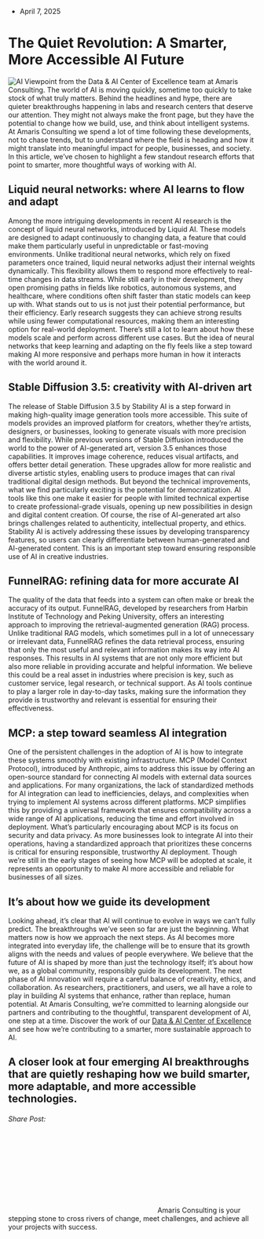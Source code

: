* April 7, 2025


# The Quiet Revolution: A Smarter, More Accessible AI Future
![AI](https://amaris.com/wp-content/uploads/2025/04/article-photo-38-1024x683.avif)
Viewpoint from the Data & AI Center of Excellence team at Amaris Consulting.
The world of AI is moving quickly, sometime too quickly to take stock of what truly matters. Behind the headlines and hype, there are quieter breakthroughs happening in labs and research centers that deserve our attention. They might not always make the front page, but they have the potential to change how we build, use, and think about intelligent systems.
At Amaris Consulting we spend a lot of time following these developments, not to chase trends, but to understand where the field is heading and how it might translate into meaningful impact for people, businesses, and society.
In this article, we’ve chosen to highlight a few standout research efforts that point to smarter, more thoughtful ways of working with AI.
## **Liquid neural networks: where AI learns to flow and adapt**
Among the more intriguing developments in recent AI research is the concept of liquid neural networks, introduced by Liquid AI. These models are designed to adapt continuously to changing data, a feature that could make them particularly useful in unpredictable or fast-moving environments.
Unlike traditional neural networks, which rely on fixed parameters once trained, liquid neural networks adjust their internal weights dynamically. This flexibility allows them to respond more effectively to real-time changes in data streams. While still early in their development, they open promising paths in fields like robotics, autonomous systems, and healthcare, where conditions often shift faster than static models can keep up with.
What stands out to us is not just their potential performance, but their efficiency. Early research suggests they can achieve strong results while using fewer computational resources, making them an interesting option for real-world deployment.
There’s still a lot to learn about how these models scale and perform across different use cases. But the idea of neural networks that keep learning and adapting on the fly feels like a step toward making AI more responsive and perhaps more human in how it interacts with the world around it.
## **Stable Diffusion 3.5: creativity with AI-driven art**
The release of Stable Diffusion 3.5 by Stability AI is a step forward in making high-quality image generation tools more accessible. This suite of models provides an improved platform for creators, whether they’re artists, designers, or businesses, looking to generate visuals with more precision and flexibility.
While previous versions of Stable Diffusion introduced the world to the power of AI-generated art, version 3.5 enhances those capabilities. It improves image coherence, reduces visual artifacts, and offers better detail generation. These upgrades allow for more realistic and diverse artistic styles, enabling users to produce images that can rival traditional digital design methods.
But beyond the technical improvements, what we find particularly exciting is the potential for democratization. AI tools like this one make it easier for people with limited technical expertise to create professional-grade visuals, opening up new possibilities in design and digital content creation.
Of course, the rise of AI-generated art also brings challenges related to authenticity, intellectual property, and ethics. Stability AI is actively addressing these issues by developing transparency features, so users can clearly differentiate between human-generated and AI-generated content. This is an important step toward ensuring responsible use of AI in creative industries.
## **FunnelRAG: refining data for more accurate AI**
The quality of the data that feeds into a system can often make or break the accuracy of its output. FunnelRAG, developed by researchers from Harbin Institute of Technology and Peking University, offers an interesting approach to improving the retrieval-augmented generation (RAG) process.
Unlike traditional RAG models, which sometimes pull in a lot of unnecessary or irrelevant data, FunnelRAG refines the data retrieval process, ensuring that only the most useful and relevant information makes its way into AI responses. This results in AI systems that are not only more efficient but also more reliable in providing accurate and helpful information.
We believe this could be a real asset in industries where precision is key, such as customer service, legal research, or technical support. As AI tools continue to play a larger role in day-to-day tasks, making sure the information they provide is trustworthy and relevant is essential for ensuring their effectiveness.
## **MCP: a step toward seamless AI integration**
One of the persistent challenges in the adoption of AI is how to integrate these systems smoothly with existing infrastructure. MCP (Model Context Protocol), introduced by Anthropic, aims to address this issue by offering an open-source standard for connecting AI models with external data sources and applications.
For many organizations, the lack of standardized methods for AI integration can lead to inefficiencies, delays, and complexities when trying to implement AI systems across different platforms. MCP simplifies this by providing a universal framework that ensures compatibility across a wide range of AI applications, reducing the time and effort involved in deployment.
What’s particularly encouraging about MCP is its focus on security and data privacy. As more businesses look to integrate AI into their operations, having a standardized approach that prioritizes these concerns is critical for ensuring responsible, trustworthy AI deployment.
Though we’re still in the early stages of seeing how MCP will be adopted at scale, it represents an opportunity to make AI more accessible and reliable for businesses of all sizes.
## **It’s about how we guide its development**
Looking ahead, it’s clear that AI will continue to evolve in ways we can’t fully predict. The breakthroughs we’ve seen so far are just the beginning. What matters now is how we approach the next steps. As AI becomes more integrated into everyday life, the challenge will be to ensure that its growth aligns with the needs and values of people everywhere. We believe that the future of AI is shaped by more than just the technology itself; it’s about how we, as a global community, responsibly guide its development.
The next phase of AI innovation will require a careful balance of creativity, ethics, and collaboration. As researchers, practitioners, and users, we all have a role to play in building AI systems that enhance, rather than replace, human potential. At Amaris Consulting, we’re committed to learning alongside our partners and contributing to the thoughtful, transparent development of AI, one step at a time.
Discover the work of our [Data & AI Center of Excellence](https://amaris.com/center-of-excellence/data-ai/) and see how we’re contributing to a smarter, more sustainable approach to AI.
## A closer look at four emerging AI breakthroughs that are quietly reshaping how we build smarter, more adaptable, and more accessible technologies.
###### Share Post:
![Amaris Logo](data:image/svg+xml,%3Csvg%20xmlns='http://www.w3.org/2000/svg'%20viewBox='0%200%200%200'%3E%3C/svg%3E)
Amaris Consulting is your stepping stone to cross rivers of change, meet challenges, and achieve all your projects with success.
